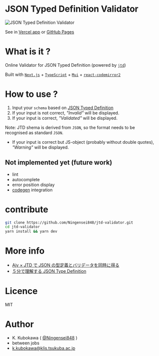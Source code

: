 # JSON Typed Definition Validator

![JSON Typed Definition Validator](https://storage.googleapis.com/zenn-user-upload/28c4a3872b4e44ea7e1d88ed.png)

See in [Vercel app](https://jtd-validator.vercel.app/) or [GitHub Pages](https://ningensei848.github.io/jtd-validator/)

# What is it ?

Online Validator for JSON Typed Definition (powered by [`jtd`](https://github.com/jsontypedef/json-typedef-js))

Built with [`Next.js`](https://nextjs.org/) + [`TypeScript`](https://www.typescriptlang.org/) + [`Mui`](https://mui.com/) + [`react-codemirror2`](https://github.com/scniro/react-codemirror2)

# How to use ?

1. Input your `schema` based on [JSON Typed Definition](https://jsontypedef.com/)
2. If your input is not correct, _"Invalid"_ will be displayed.
3. If your input is correct, _"Validated"_ will be displayed.

Note: JTD shema is derived from `JSON`, so the format needs to be recognised as standard `JSON`.

- If your input is correct but JS-object (probably without double quotes), _"Warning"_ will be displayed.

## Not implemented yet (future work)

- lint
- autocomplete
- error position display
- [codegen](https://jsontypedef.com/docs/typescript-codegen/) integration

# contribute

```bash
git clone https://github.com/Ningensei848/jtd-validator.git
cd jtd-validator
yarn install && yarn dev
```

# More info

- [Ajv × JTD で JSON の型定義とバリデータを同時に得る](https://zenn.dev/ningensei848/articles/getting-started-with-ajv-on-jtd)
- [５分で理解する JSON Type Definition](https://zenn.dev/ningensei848/articles/jtd-in-5-minutes)

# Licence

MIT

# Author

- K. Kubokawa ( [@Ningensei848](https://github.com/Ningensei848) )
- between jobs
- k.kubokawa@klis.tsukuba.ac.jp
